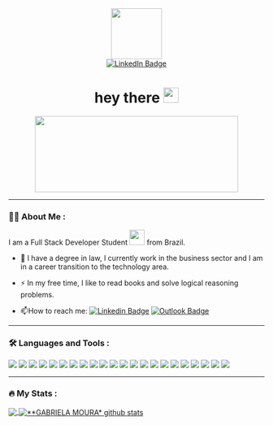 <div id="header" align="center">
  <img src="https://media.giphy.com/media/3kPDmoWdBpQPNhCnUG/giphy.gif" width="100"/>
  <div id="badges">
    <a href="https://www.linkedin.com/in/gabriela-daniel-moura/">
      <img src="https://img.shields.io/badge/LinkedIn-blue?style=for-the-badge&logo=linkedin&logoColor=white" alt="LinkedIn Badge"/>
    </a>
<!--     <a href="https://www.instagram.com/gabrielaamouraa">
      <img src="https://img.shields.io/badge/Instagram-blueviolet?style=for-the-badge&logo=instagram&logoColor=white" alt="Instagram Badge"/>
    </a>
    <a href="https://twitter.com/GabiMoura_">
      <img src="https://img.shields.io/badge/Twitter-blue?style=for-the-badge&logo=twitter&logoColor=white" alt="Twitter Badge"/>
    </a> -->
  </div>
  <img src="https://komarev.com/ghpvc/?username=GabrielaMoura25&style=flat-square&color=blue" alt=""/>
  <h1>
  hey there
  <img src="https://media.giphy.com/media/hvRJCLFzcasrR4ia7z/giphy.gif" width="30px"/>
</h1>
</div>

<div align="center">
  <img src="https://media.giphy.com/media/xT8qBsOjMOcdeGJIU8/giphy.gif" width="400" height="150"/>
</div>


---

### :woman_technologist: About Me :
I am a Full Stack Developer Student <img src="https://media.giphy.com/media/WUlplcMpOCEmTGBtBW/giphy.gif" width="30"> from Brazil.
- :telescope: I have a degree in law, I currently work in the business sector and I am in a career transition to the technology area.

- :zap: In my free time, I like to read books and solve logical reasoning problems.

- :mailbox:How to reach me: [![Linkedin Badge](https://img.shields.io/badge/LinkedIn-blue?style=flat&logo=Linkedin&logoColor=white)](https://www.linkedin.com/in/gabriela-daniel-moura/) [![Outlook Badge](https://img.shields.io/badge/Outlook-blue?style=flat&logo=Outlook&logoColor=white)](mailto:gabrieladaniel49@hotmail.com)

---

### :hammer_and_wrench: Languages and Tools :
<div>
  <img src="https://img.shields.io/badge/VSCODE-1572B6?style=for-the-badge&logo=vscode&logoColor=white" />
  <img src="https://img.shields.io/badge/Slack-1572B6?style=for-the-badge&logo=slack&logoColor=white" />
  <img src="https://img.shields.io/badge/Trello-1572B6?style=for-the-badge&logo=trello&logoColor=white" />
  <img src="https://img.shields.io/badge/Github-CA4245?style=for-the-badge&logo=github&logoColor=white" />
  <img src="https://img.shields.io/badge/Git-CA4245?style=for-the-badge&logo=git&logoColor=white" />
  <img src="https://img.shields.io/badge/CSS3-1572B6?style=for-the-badge&logo=css3&logoColor=white" />
  <img src="https://img.shields.io/badge/HTML5-E34F26?style=for-the-badge&logo=html5&logoColor=white" />
  <img src="https://img.shields.io/badge/JavaScript-F7DF1E?style=for-the-badge&logo=javascript&logoColor=black" />
  <img src="https://img.shields.io/badge/Jest-C21325?style=for-the-badge&logo=jest&logoColor=white" />
  <img src="https://img.shields.io/badge/Bootstrap-563D7C?style=for-the-badge&logo=bootstrap&logoColor=white" />
  <img src="https://img.shields.io/badge/React-20232A?style=for-the-badge&logo=react&logoColor=61DAFB" />
  <img src="https://img.shields.io/badge/Redux-593D88?style=for-the-badge&logo=redux&logoColor=white" />
  <img src="https://img.shields.io/badge/React_Router-CA4245?style=for-the-badge&logo=react-router&logoColor=white" />
  <img src="https://img.shields.io/badge/Docker-2CA5E0?style=for-the-badge&logo=docker&logoColor=white" />
  <img src="https://img.shields.io/badge/Node.js-339933?style=for-the-badge&logo=nodedotjs&logoColor=white" />
  <img src="https://img.shields.io/badge/Express.js-000000?style=for-the-badge&logo=express&logoColor=white" />
  <img src="https://img.shields.io/badge/MySQL-005C84?style=for-the-badge&logo=mysql&logoColor=white" />
  <img src="https://img.shields.io/badge/Sequelize-52B0E7?style=for-the-badge&logo=Sequelize&logoColor=white" />
  <img src="https://img.shields.io/badge/Mocha-8D6748?style=for-the-badge&logo=Mocha&logoColor=white" />
  <img src="https://img.shields.io/badge/TypeScript-007ACC?style=for-the-badge&logo=typescript&logoColor=white" />
  <img src="https://img.shields.io/badge/JWT-000000?style=for-the-badge&logo=JSON%20web%20tokens&logoColor=white" />
  <img src="https://img.shields.io/badge/MongoDB-4EA94B?style=for-the-badge&logo=mongodb&logoColor=white" />
  
 
  
</div>

---

### :fire: My Stats :
<a href="https://github.com/GabrielaMoura25">
  <img align="center" src="https://github-readme-stats.vercel.app/api/top-langs/?username=GabrielaMoura25&langs_count=7&theme=dracula&hide_langs_below=1" />
</a>

<a href="https://github.com/GabrielaMoura25">
 <img align="center" src="https://github-readme-stats.vercel.app/api?username=GabrielaMoura25&show_icons=true&theme=dracula&line_height=33" alt="**GABRIELA MOURA* github stats"/>
</a>

